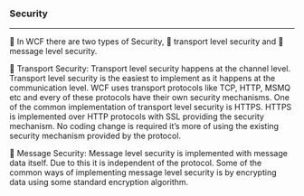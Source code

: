 ### Security
------
:key: In WCF there are two types of Security, :aerial_tramway: transport level security and :incoming_envelope: message level security.

:aerial_tramway: Transport Security:  Transport level security happens at the channel level. Transport level security is the easiest to implement as it happens at the communication level. WCF uses transport protocols like TCP, HTTP, MSMQ etc and every of these protocols have their own security mechanisms. One of the common implementation of transport level security is HTTPS. HTTPS is implemented over HTTP protocols with SSL providing the security mechanism. No coding change is required it’s more of using the existing security mechanism provided by the protocol.

:incoming_envelope: Message Security: Message level security is implemented with message data itself. Due to this it is independent of the protocol. Some of the common ways of implementing message level security is by encrypting data using some standard encryption algorithm.